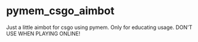 # pymem_csgo_aimbot
Just a little aimbot for csgo using pymem. Only for educating usage. DON'T USE WHEN PLAYING ONLINE!
